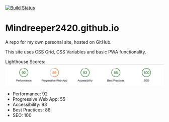[![Build Status](https://travis-ci.org/mindreeper2420/mindreeper2420.github.io.svg?branch=master)](https://travis-ci.org/mindreeper2420/mindreeper2420.github.io)

# Mindreeper2420.github.io
A repo for my own personal site, hosted on GitHub.

This site uses CSS Grid, CSS Variables and basic PWA functionality.

Lighthouse Scores:
![Lighthouse Score](img/lighthouse-scores.png)

- Performance: 92
- Progressive Web App: 55
- Accessibility: 93
- Best Practices: 88
- SEO: 100
